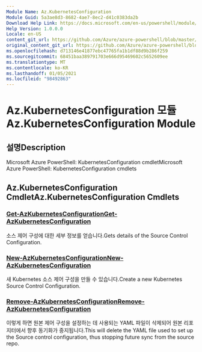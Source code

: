 ```yaml
---
Module Name: Az.KubernetesConfiguration
Module Guid: 5a3ae8d3-8682-4ae7-8ec2-d41c0383da2b
Download Help Link: https://docs.microsoft.com/en-us/powershell/module/az.kubernetesconfiguration
Help Version: 1.0.0.0
Locale: en-US
content_git_url: https://github.com/Azure/azure-powershell/blob/master/src/KubernetesConfiguration/help/Az.KubernetesConfiguration.md
original_content_git_url: https://github.com/Azure/azure-powershell/blob/master/src/KubernetesConfiguration/help/Az.KubernetesConfiguration.md
ms.openlocfilehash: d713146e41877ebc47765fa1b1df88d9b286f259
ms.sourcegitcommit: 68451baa389791703e666d95469602c5652609ee
ms.translationtype: MT
ms.contentlocale: ko-KR
ms.lasthandoff: 01/05/2021
ms.locfileid: "98492863"
---
```

# <span data-ttu-id="b9cae-101">Az.KubernetesConfiguration 모듈</span><span class="sxs-lookup"><span data-stu-id="b9cae-101">Az.KubernetesConfiguration Module</span></span>
## <span data-ttu-id="b9cae-102">설명</span><span class="sxs-lookup"><span data-stu-id="b9cae-102">Description</span></span>
<span data-ttu-id="b9cae-103">Microsoft Azure PowerShell: KubernetesConfiguration cmdlet</span><span class="sxs-lookup"><span data-stu-id="b9cae-103">Microsoft Azure PowerShell: KubernetesConfiguration cmdlets</span></span>

## <span data-ttu-id="b9cae-104">Az.KubernetesConfiguration Cmdlet</span><span class="sxs-lookup"><span data-stu-id="b9cae-104">Az.KubernetesConfiguration Cmdlets</span></span>
### [<span data-ttu-id="b9cae-105">Get-AzKubernetesConfiguration</span><span class="sxs-lookup"><span data-stu-id="b9cae-105">Get-AzKubernetesConfiguration</span></span>](Get-AzKubernetesConfiguration.md)
<span data-ttu-id="b9cae-106">소스 제어 구성에 대한 세부 정보를 얻습니다.</span><span class="sxs-lookup"><span data-stu-id="b9cae-106">Gets details of the Source Control Configuration.</span></span>

### [<span data-ttu-id="b9cae-107">New-AzKubernetesConfiguration</span><span class="sxs-lookup"><span data-stu-id="b9cae-107">New-AzKubernetesConfiguration</span></span>](New-AzKubernetesConfiguration.md)
<span data-ttu-id="b9cae-108">새 Kubernetes 소스 제어 구성을 만들 수 있습니다.</span><span class="sxs-lookup"><span data-stu-id="b9cae-108">Create a new Kubernetes Source Control Configuration.</span></span>

### [<span data-ttu-id="b9cae-109">Remove-AzKubernetesConfiguration</span><span class="sxs-lookup"><span data-stu-id="b9cae-109">Remove-AzKubernetesConfiguration</span></span>](Remove-AzKubernetesConfiguration.md)
<span data-ttu-id="b9cae-110">이렇게 하면 원본 제어 구성을 설정하는 데 사용되는 YAML 파일이 삭제되어 원본 리포지터에서 향후 동기화가 중지됩니다.</span><span class="sxs-lookup"><span data-stu-id="b9cae-110">This will delete the YAML file used to set up the Source control configuration, thus stopping future sync from the source repo.</span></span>

